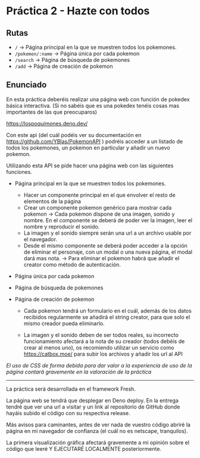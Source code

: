 # Práctica 2 - Hazte con todos

## Rutas

 - `/` -> Página principal en la que se muestren todos los pokemones.
 - `/pokemon/:name` -> Página única por cada pokemon
 - `/search` -> Página de búsqueda de pokemones
 - `/add` -> Página de creación de pokemon


## Enunciado 
En esta práctica deberéis realizar una página web con función de pokedex básica interactiva.
(Si no sabéis que es una pokedex tenéis cosas mas importantes de las que preocuparos)

https://lospoquimones.deno.dev/

Con este api (del cuál podéis ver su documentación en https://github.com/YBlas/PokemonAPI ) podréis acceder a un listado de todos los pokemones, un pokemon en particular y añadir un nuevo pokemon.

Utilizando esta API se pide hacer una página web con las siguientes funciones.

- Página principal en la que se muestren todos los pokemones. 
    - Hacer un componente principal en el que envolver el resto de elementos de la página
    - Crear un componente pokemon genérico para mostrar cada pokemon -> Cada pokemon dispone de una imagen, sonido y nombre. En el componente se deberá de poder ver la imagen, leer el nombre y reproducir el sonido.
    - La imagen y el sonido siempre serán una url a un archivo usable por el navegador.
    - Desde el mismo componente se deberá poder acceder a la opción de eliminar el personaje, con un modal o una nueva página, el modal dará mas nota. -> Para eliminar el pokemon habrá que añadir el creator como método de autenticación.

- Página única por cada pokemon

- Página de búsqueda de pokemones

- Página de creación de pokemon
    
    - Cada pokemon tendrá un formulario en el cuál, además de los datos recibidos regularmente se añadirá el string creator, para que solo el mismo creador pueda eliminarlo.
    
    - La imagen y el sonido deben de ser todos reales, su incorrecto funcionamiento afectará a la nota de su creador (todos debéis de crear al menos uno), os recomiendo utilizar un servicio como https://catbox.moe/ para subir los archivos y añadir los url al API

*El uso de CSS de forma debida para dar valor a la experiencia de uso de la página contará gravemente en la valoración de la práctica*

---

La práctica será desarrollada en el framework Fresh.

La página web se tendrá que desplegar en Deno deploy. En la entrega tendré que ver una url a visitar y un link al repositorio de GitHub donde hayáis subido el código con su respectiva release.

Más avisos para caminantes, antes de ver nada de vuestro código abriré la página en mi navegador de confianza (el cuál no es netscape, tranquilos).

La primera visualización gráfica afectará gravemente a mi opinión sobre el código que leeré Y EJECUTARÉ LOCALMENTE posteriormente.

